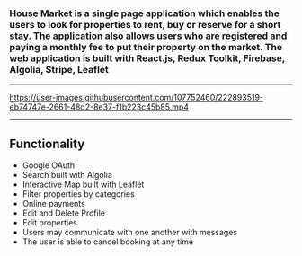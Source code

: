 ###  House Market is a single page application which enables the users to look for properties  to rent, buy or reserve for a short stay. The application also allows users who are registered and paying a monthly fee to put their property on the market. The web application is built with React.js, Redux Toolkit, Firebase, Algolia, Stripe, Leaflet
---




https://user-images.githubusercontent.com/107752460/222893519-eb74747e-2661-48d2-8e37-f1b223c45b85.mp4

---


## Functionality


* Google OAuth
* Search built with Algolia 
* Interactive Map built with Leaflet
* Filter properties by categories
* Online payments 
* Edit and Delete Profile
* Edit properties 
* Users may communicate with one another with messages
* The user is able to cancel booking at any time

